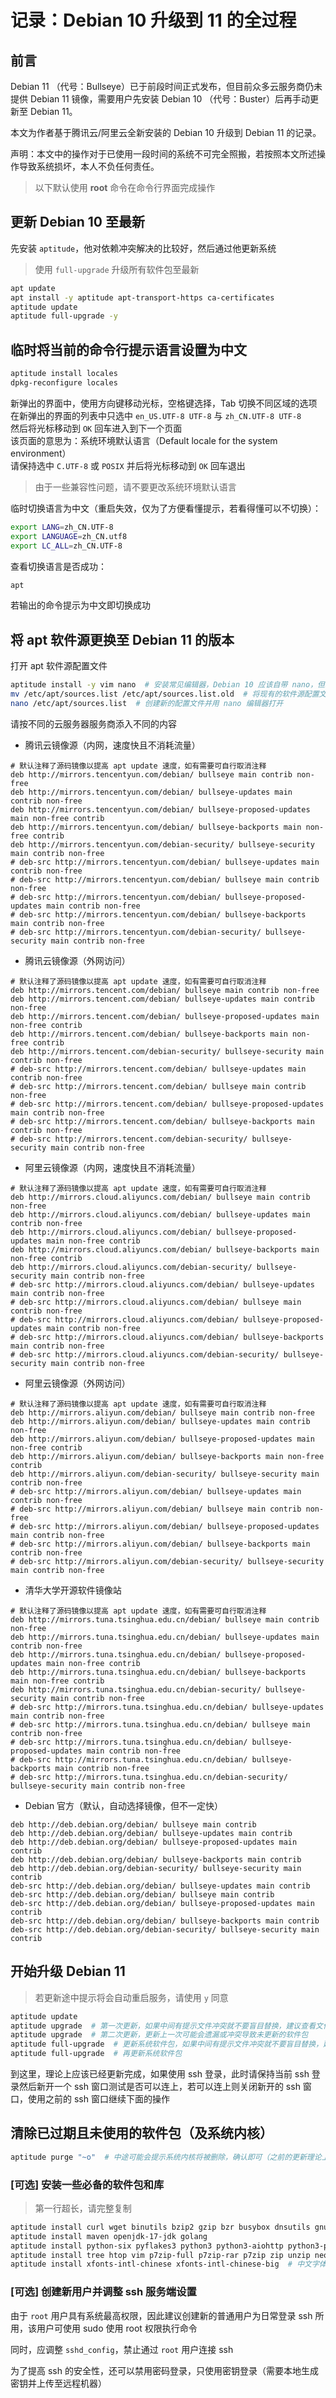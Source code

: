 # 记录：Debian 10 升级到 11 的全过程

## 前言

Debian 11 （代号：Bullseye）已于前段时间正式发布，但目前众多云服务商仍未提供 Debian 11 镜像，需要用户先安装 Debian 10 （代号：Buster）后再手动更新至 Debian 11。

本文为作者基于腾讯云/阿里云全新安装的 Debian 10 升级到 Debian 11 的记录。

声明：本文中的操作对于已使用一段时间的系统不可完全照搬，若按照本文所述操作导致系统损坏，本人不负任何责任。

> 以下默认使用 **root** 命令在命令行界面完成操作

## 更新 Debian 10 至最新

先安装 `aptitude`，他对依赖冲突解决的比较好，然后通过他更新系统

> 使用 `full-upgrade` 升级所有软件包至最新

```bash
apt update
apt install -y aptitude apt-transport-https ca-certificates
aptitude update
aptitude full-upgrade -y
```

## 临时将当前的命令行提示语言设置为中文

```bash
aptitude install locales
dpkg-reconfigure locales
```

新弹出的界面中，使用方向键移动光标，空格键选择，Tab 切换不同区域的选项  
在新弹出的界面的列表中只选中 `en_US.UTF-8 UTF-8` 与 `zh_CN.UTF-8 UTF-8`  
然后将光标移动到 `OK` 回车进入到下一个页面  
该页面的意思为：系统环境默认语言（Default locale for the system environment）  
请保持选中 `C.UTF-8` 或 `POSIX` 并后将光标移动到 `OK` 回车退出

> 由于一些兼容性问题，请不要更改系统环境默认语言

临时切换语言为中文（重启失效，仅为了方便看懂提示，若看得懂可以不切换）：

```bash
export LANG=zh_CN.UTF-8
export LANGUAGE=zh_CN.utf8
export LC_ALL=zh_CN.UTF-8
```

查看切换语言是否成功：

```bash
apt
```

若输出的命令提示为中文即切换成功

## 将 apt 软件源更换至 Debian 11 的版本

打开 apt 软件源配置文件

```bash
aptitude install -y vim nano  # 安装常见编辑器，Debian 10 应该自带 nano，但以防万一，可以装一下
mv /etc/apt/sources.list /etc/apt/sources.list.old  # 将现有的软件源配置文件重命名并备份，mv 即 move
nano /etc/apt/sources.list  # 创建新的配置文件并用 nano 编辑器打开
```

请按不同的云服务器服务商添入不同的内容

- 腾讯云镜像源（内网，速度快且不消耗流量）
```properties
# 默认注释了源码镜像以提高 apt update 速度，如有需要可自行取消注释
deb http://mirrors.tencentyun.com/debian/ bullseye main contrib non-free
deb http://mirrors.tencentyun.com/debian/ bullseye-updates main contrib non-free
deb http://mirrors.tencentyun.com/debian/ bullseye-proposed-updates main non-free contrib
deb http://mirrors.tencentyun.com/debian/ bullseye-backports main non-free contrib
deb http://mirrors.tencentyun.com/debian-security/ bullseye-security main contrib non-free
# deb-src http://mirrors.tencentyun.com/debian/ bullseye-updates main contrib non-free
# deb-src http://mirrors.tencentyun.com/debian/ bullseye main contrib non-free
# deb-src http://mirrors.tencentyun.com/debian/ bullseye-proposed-updates main contrib non-free
# deb-src http://mirrors.tencentyun.com/debian/ bullseye-backports main contrib non-free
# deb-src http://mirrors.tencentyun.com/debian-security/ bullseye-security main contrib non-free
```

- 腾讯云镜像源（外网访问）
```properties
# 默认注释了源码镜像以提高 apt update 速度，如有需要可自行取消注释
deb http://mirrors.tencent.com/debian/ bullseye main contrib non-free
deb http://mirrors.tencent.com/debian/ bullseye-updates main contrib non-free
deb http://mirrors.tencent.com/debian/ bullseye-proposed-updates main non-free contrib
deb http://mirrors.tencent.com/debian/ bullseye-backports main non-free contrib
deb http://mirrors.tencent.com/debian-security/ bullseye-security main contrib non-free
# deb-src http://mirrors.tencent.com/debian/ bullseye-updates main contrib non-free
# deb-src http://mirrors.tencent.com/debian/ bullseye main contrib non-free
# deb-src http://mirrors.tencent.com/debian/ bullseye-proposed-updates main contrib non-free
# deb-src http://mirrors.tencent.com/debian/ bullseye-backports main contrib non-free
# deb-src http://mirrors.tencent.com/debian-security/ bullseye-security main contrib non-free
```

- 阿里云镜像源（内网，速度快且不消耗流量）
```properties
# 默认注释了源码镜像以提高 apt update 速度，如有需要可自行取消注释
deb http://mirrors.cloud.aliyuncs.com/debian/ bullseye main contrib non-free
deb http://mirrors.cloud.aliyuncs.com/debian/ bullseye-updates main contrib non-free
deb http://mirrors.cloud.aliyuncs.com/debian/ bullseye-proposed-updates main non-free contrib
deb http://mirrors.cloud.aliyuncs.com/debian/ bullseye-backports main non-free contrib
deb http://mirrors.cloud.aliyuncs.com/debian-security/ bullseye-security main contrib non-free
# deb-src http://mirrors.cloud.aliyuncs.com/debian/ bullseye-updates main contrib non-free
# deb-src http://mirrors.cloud.aliyuncs.com/debian/ bullseye main contrib non-free
# deb-src http://mirrors.cloud.aliyuncs.com/debian/ bullseye-proposed-updates main contrib non-free
# deb-src http://mirrors.cloud.aliyuncs.com/debian/ bullseye-backports main contrib non-free
# deb-src http://mirrors.cloud.aliyuncs.com/debian-security/ bullseye-security main contrib non-free
```

- 阿里云镜像源（外网访问）
```properties
# 默认注释了源码镜像以提高 apt update 速度，如有需要可自行取消注释
deb http://mirrors.aliyun.com/debian/ bullseye main contrib non-free
deb http://mirrors.aliyun.com/debian/ bullseye-updates main contrib non-free
deb http://mirrors.aliyun.com/debian/ bullseye-proposed-updates main non-free contrib
deb http://mirrors.aliyun.com/debian/ bullseye-backports main non-free contrib
deb http://mirrors.aliyun.com/debian-security/ bullseye-security main contrib non-free
# deb-src http://mirrors.aliyun.com/debian/ bullseye-updates main contrib non-free
# deb-src http://mirrors.aliyun.com/debian/ bullseye main contrib non-free
# deb-src http://mirrors.aliyun.com/debian/ bullseye-proposed-updates main contrib non-free
# deb-src http://mirrors.aliyun.com/debian/ bullseye-backports main contrib non-free
# deb-src http://mirrors.aliyun.com/debian-security/ bullseye-security main contrib non-free
```

- 清华大学开源软件镜像站
```properties
# 默认注释了源码镜像以提高 apt update 速度，如有需要可自行取消注释
deb http://mirrors.tuna.tsinghua.edu.cn/debian/ bullseye main contrib non-free
deb http://mirrors.tuna.tsinghua.edu.cn/debian/ bullseye-updates main contrib non-free
deb http://mirrors.tuna.tsinghua.edu.cn/debian/ bullseye-proposed-updates main non-free contrib
deb http://mirrors.tuna.tsinghua.edu.cn/debian/ bullseye-backports main non-free contrib
deb http://mirrors.tuna.tsinghua.edu.cn/debian-security/ bullseye-security main contrib non-free
# deb-src http://mirrors.tuna.tsinghua.edu.cn/debian/ bullseye-updates main contrib non-free
# deb-src http://mirrors.tuna.tsinghua.edu.cn/debian/ bullseye main contrib non-free
# deb-src http://mirrors.tuna.tsinghua.edu.cn/debian/ bullseye-proposed-updates main contrib non-free
# deb-src http://mirrors.tuna.tsinghua.edu.cn/debian/ bullseye-backports main contrib non-free
# deb-src http://mirrors.tuna.tsinghua.edu.cn/debian-security/ bullseye-security main contrib non-free
```

- Debian 官方（默认，自动选择镜像，但不一定快）
```properties
deb http://deb.debian.org/debian/ bullseye main contrib
deb http://deb.debian.org/debian/ bullseye-updates main contrib
deb http://deb.debian.org/debian/ bullseye-proposed-updates main contrib
deb http://deb.debian.org/debian/ bullseye-backports main contrib
deb http://deb.debian.org/debian-security/ bullseye-security main contrib
deb-src http://deb.debian.org/debian/ bullseye-updates main contrib
deb-src http://deb.debian.org/debian/ bullseye main contrib
deb-src http://deb.debian.org/debian/ bullseye-proposed-updates main contrib
deb-src http://deb.debian.org/debian/ bullseye-backports main contrib
deb-src http://deb.debian.org/debian-security/ bullseye-security main contrib
```

## 开始升级 Debian 11

> 若更新途中提示将会自动重启服务，请使用 `y` 同意

```bash
aptitude update
aptitude upgrade  # 第一次更新，如果中间有提示文件冲突就不要盲目替换，建议查看文件的 diff 再确认要不要替换或手动解决冲突
aptitude upgrade  # 第二次更新，更新上一次可能会遗漏或冲突导致未更新的软件包
aptitude full-upgrade  # 更新系统软件包，如果中间有提示文件冲突就不要盲目替换，建议查看文件的 diff 再确认要不要替换或手动解决冲突
aptitude full-upgrade  # 再更新系统软件包
```

到这里，理论上应该已经更新完成，如果使用 ssh 登录，此时请保持当前 ssh 登录然后新开一个 ssh 窗口测试是否可以连上，若可以连上则关闭新开的 ssh 窗口，使用之前的 ssh 窗口继续下面的操作

## 清除已过期且未使用的软件包（及系统内核）

```bash
aptitude purge "~o"  # 中途可能会提示系统内核将被删除，确认即可（之前的更新理论上已安装新版本的系统内核）
```

### [可选] 安装一些必备的软件包和库

> 第一行超长，请完整复制

```bash
aptitude install curl wget binutils bzip2 gzip bzr busybox dnsutils gnupg gnupg2 gnutls-dev gpgv2 net-tools debtags ca-certificates apt-transport-https debian-keyring build-essential cpp c-compiler make cmake g++ gcc gccgo gobjc++-10 gobjc-10 python3-gccjit patch git gdbm-l10n xapian-tools checkinstall libc++1 libc++1-11 libc++-11-dev libcwidget-dev libcurl4-openssl-dev libcurl4-nss-dev libcurl4-gnutls-dev libterm-readline-gnu-perl libterm-readline-perl-perl libtap-harness-archive-perl libreadline-dev libcurl3-gnutls-dev libcurl4-gnutls-dev libtool-bin libffi-dev libssl-dev libtemplate-perl libssl1.1 libxml2-dev debian-faq-zh-cn debian-reference-zh-cn manpages-zh-cn python3-apt
aptitude install maven openjdk-17-jdk golang
aptitude install python-six pyflakes3 python3 python3-aiohttp python3-pyflakes python3-flake8 python3-gnupg python3-numpy python3-pep8 python3-pip python3-regex python3-yaml
aptitude install tree htop vim p7zip-full p7zip-rar p7zip zip unzip neofetch ffmpeg zsh axel mariadb-client mariadb-server
aptitude install xfonts-intl-chinese xfonts-intl-chinese-big  # 中文字体，不用 GUI 界面不用装
```

### [可选] 创建新用户并调整 ssh 服务端设置

由于 `root` 用户具有系统最高权限，因此建议创建新的普通用户为日常登录 ssh 所用，该用户可使用 sudo 使用 root 权限执行命令

同时，应调整 `sshd_config`，禁止通过 `root` 用户连接 ssh

为了提高 ssh 的安全性，还可以禁用密码登录，只使用密钥登录（需要本地生成密钥并上传至远程机器）

